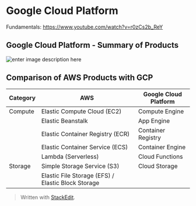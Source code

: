
# Google Cloud Platform

Fundamentals: https://www.youtube.com/watch?v=r0zCs2b_ReY

## Google Cloud Platform - Summary of Products
![enter image description here](https://github.com/nagarajulu/inteview_prep_notes/blob/master/cloud/google-cloud-offering.PNG)

## Comparison of AWS Products with GCP

|Category| AWS | Google Cloud Platform |
|--|--|--|
|Compute| Elastic Compute Cloud (EC2) | Compute Engine  |
| | Elastic Beanstalk | App Engine |
| | Elastic Container Registry (ECR)| Container Registry|
| | Elastic Container Service (ECS) | Container Engine |
| | Lambda (Serverless) | Cloud Functions |
|Storage|Simple Storage Service (S3) | Cloud Storage |
| | Elastic File Storage (EFS) / Elastic Block Storage| 


> Written with [StackEdit](https://stackedit.io/).
<!--stackedit_data:
eyJoaXN0b3J5IjpbLTEzOTk4NzAyNjUsMTY1MDIzNTEzNiwtNz
YxNzE4MTQ4LDEwNzUxMDM0MSwtMTQ5NTg1NzkzOSwxMTk1OTk5
MDc5LC0xMzEzMTk0Mjg4LC00OTI4NzIyNTFdfQ==
-->